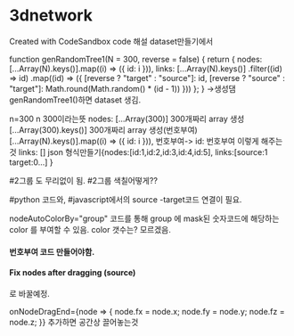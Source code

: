 # 3dnetwork
Created with CodeSandbox
code 해설
dataset만들기에서

function genRandomTree1(N = 300, reverse = false) {
  return {
    nodes: [...Array(N).keys()].map((i) => ({ id: i })),
    links: [...Array(N).keys()]
      .filter((id) => id)
      .map((id) => ({
        [reverse ? "target" : "source"]: id,
        [reverse ? "source" : "target"]: Math.round(Math.random() * (id - 1))
      }))
  };
}
->생성댐
genRandomTree1()하면 dataset 생김.

n=300 n 300이라는뜻
nodes: 
[...Array(300)] 300개짜리 array 생성
[...Array(300).keys()] 300개짜리 array 생성(번호부여)
[...Array(N).keys()].map((i) => ({ id: i })),
번호부여-> id: 번호부여 이렇게 해주는 것
links: []
json 형식만들기{nodes:[id:1,id:2,id:3,id:4,id:5], links:[source:1 target:0...] }


#2그룹 도 무리없이 됨.
#2그룹 색칠어떻게??

#python 코드와,
#javascript에서의 source -target코드 연결이 필요.

nodeAutoColorBy="group"
코드를 통해 group  에 mask된 숫자코드에 해당하는 color 를 부여할 수 있음.
color 갯수는? 모르겠음.



#### 번호부여 코드 만들어야함.
#### Fix nodes after dragging (source)
로 바꿀예정.


 onNodeDragEnd={node => {
          node.fx = node.x;
          node.fy = node.y;
          node.fz = node.z;
        }}
        추가하면 공간상 끌어놓는것 
